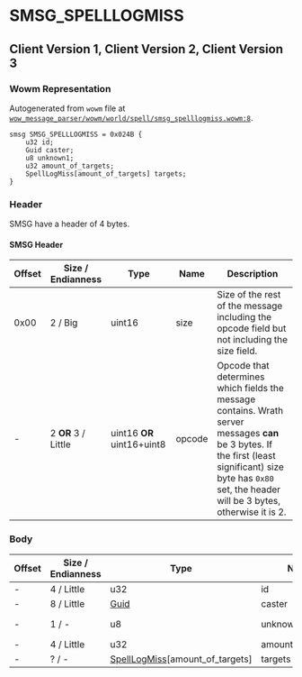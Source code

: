 # SMSG_SPELLLOGMISS

## Client Version 1, Client Version 2, Client Version 3

### Wowm Representation

Autogenerated from `wowm` file at [`wow_message_parser/wowm/world/spell/smsg_spelllogmiss.wowm:8`](https://github.com/gtker/wow_messages/tree/main/wow_message_parser/wowm/world/spell/smsg_spelllogmiss.wowm#L8).
```rust,ignore
smsg SMSG_SPELLLOGMISS = 0x024B {
    u32 id;
    Guid caster;
    u8 unknown1;
    u32 amount_of_targets;
    SpellLogMiss[amount_of_targets] targets;
}
```
### Header

SMSG have a header of 4 bytes.

#### SMSG Header

| Offset | Size / Endianness | Type   | Name   | Description |
| ------ | ----------------- | ------ | ------ | ----------- |
| 0x00   | 2 / Big           | uint16 | size   | Size of the rest of the message including the opcode field but not including the size field.|
| -      | 2 **OR** 3 / Little| uint16 **OR** uint16+uint8 | opcode | Opcode that determines which fields the message contains. Wrath server messages **can** be 3 bytes. If the first (least significant) size byte has `0x80` set, the header will be 3 bytes, otherwise it is 2. |

### Body

| Offset | Size / Endianness | Type | Name | Description | Comment |
| ------ | ----------------- | ---- | ---- | ----------- | ------- |
| - | 4 / Little | u32 | id |  |  |
| - | 8 / Little | [Guid](../spec/packed-guid.md) | caster |  |  |
| - | 1 / - | u8 | unknown1 |  | cmangos/mangoszero: can be 0 or 1 |
| - | 4 / Little | u32 | amount_of_targets |  |  |
| - | ? / - | [SpellLogMiss](spelllogmiss.md)[amount_of_targets] | targets |  |  |

